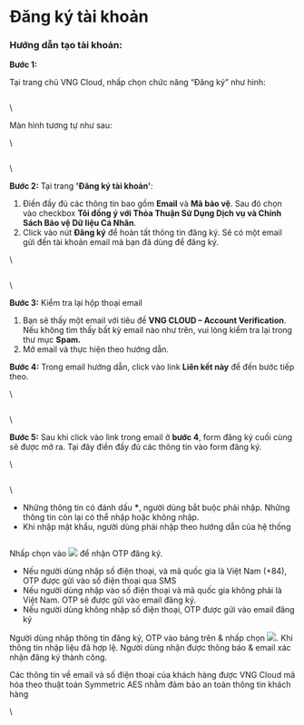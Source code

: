 # Đăng ký tài khoản

### **Hướng dẫn tạo tài khoản:** <a href="#id-dangkytaikhoan-huongdantaotaikhoan" id="id-dangkytaikhoan-huongdantaotaikhoan"></a>

**Bước 1:**

Tại trang chủ VNG Cloud, nhấp chọn chức năng “Đăng ký” như hình:

<figure><img src="https://docs.vngcloud.vn/download/attachments/22938001/image2023-10-17_11-26-34.png?version=1&#x26;modificationDate=1697516795000&#x26;api=v2" alt=""><figcaption></figcaption></figure>

\


Màn hình tương tự như sau:

\


<figure><img src="https://docs.vngcloud.vn/download/attachments/22938001/image2023-10-17_11-28-14.png?version=1&#x26;modificationDate=1697516895000&#x26;api=v2" alt=""><figcaption></figcaption></figure>

\


**Bước 2:** Tại trang **'Đăng ký tài khoản'**:

1. Điền đầy đủ các thông tin bao gồm **Email** và **Mã bảo vệ**. Sau đó chọn vào checkbox **Tôi đồng ý với Thỏa Thuận Sử Dụng Dịch vụ và  Chính Sách Bảo vệ Dữ liệu Cá Nhân**.
2. Click vào nút **Đăng ký** để hoàn tất thông tin đăng ký. Sẽ có một email gửi đến tài khoản email mà bạn đã dùng để đăng ký.

\


<figure><img src="https://docs.vngcloud.vn/download/attachments/22938001/Screen%20Shot%202020-10-19%20at%2011.20.52.png?version=1&#x26;modificationDate=1603081287000&#x26;api=v2" alt=""><figcaption></figcaption></figure>

\


**Bước 3:** Kiểm tra lại hộp thoại email

1. Bạn sẽ thấy một email với tiêu đề **VNG CLOUD – Account Verification**. Nếu không tìm thấy bất kỳ email nào như trên, vui lòng kiểm tra lại trong thư mục **Spam.**
2. Mở email và thực hiện theo hướng dẫn.

**Bước 4:** Trong email hướng dẫn, click vào link **Liên kết này** để đến bước tiếp theo.

\


<figure><img src="https://docs.vngcloud.vn/download/attachments/22938001/image2023-10-17_13-48-3.png?version=1&#x26;modificationDate=1697525284000&#x26;api=v2" alt=""><figcaption></figcaption></figure>

\


**Bước 5:** Sau khi click vào link trong email ở **bước 4**, form đăng ký cuối cùng sẽ được mở ra. Tại đây điền đầy đủ các thông tin vào form đăng ký.

\


<figure><img src="https://docs.vngcloud.vn/download/attachments/22938001/image2023-10-17_13-53-3.png?version=1&#x26;modificationDate=1697525584000&#x26;api=v2" alt=""><figcaption></figcaption></figure>

\


* Những thông tin có đánh dấu **\***, người dùng bắt buộc phải nhập. Những thông tin còn lại có thể nhập hoặc không nhập.
* Khi nhập mật khẩu, người dùng phải nhập theo hướng dẫn của hệ thống

<figure><img src="https://docs.vngcloud.vn/download/attachments/22938001/image2021-11-24_10-41-5.png?version=1&#x26;modificationDate=1637725267000&#x26;api=v2" alt=""><figcaption></figcaption></figure>

Nhấp chọn vào ![](https://docs.vngcloud.vn/download/thumbnails/22938001/image2021-3-18\_16-18-34.png?version=1\&modificationDate=1616059112000\&api=v2) để nhận OTP đăng ký.

* Nếu người dùng nhập số điện thoại, và mã quốc gia là Việt Nam (+84), OTP được gửi vào số điện  thoại qua SMS
* Nếu người dùng nhập vào số điện thoại và mã quốc gia không phải là Việt Nam. OTP sẽ được gửi vào email đăng ký.
* Nếu người dùng không nhập số điện thoại, OTP được gửi vào email đăng ký

Người dùng nhập thông tin đăng ký, OTP vào bảng trên & nhấp chọn ![](https://docs.vngcloud.vn/download/thumbnails/22938001/image2021-3-18\_16-19-28.png?version=1\&modificationDate=1616059167000\&api=v2). Khi thông tin nhập liệu đã hợp lệ. Người dùng nhận được thông báo & email xác nhận đăng ký thành công.

Các thông tin về email và số điện thoại của khách hàng được VNG Cloud mã hóa theo thuật toán Symmetric AES nhằm đảm bảo an toàn thông tin khách hàng

\
